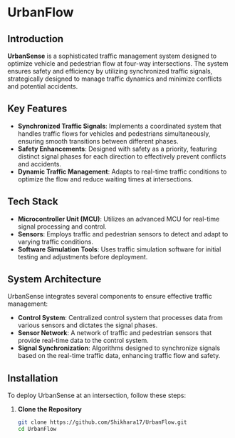 # UrbanFlow

## Introduction
**UrbanSense** is a sophisticated traffic management system designed to optimize vehicle and pedestrian flow at four-way intersections. The system ensures safety and efficiency by utilizing synchronized traffic signals, strategically designed to manage traffic dynamics and minimize conflicts and potential accidents.

## Key Features
- **Synchronized Traffic Signals**: Implements a coordinated system that handles traffic flows for vehicles and pedestrians simultaneously, ensuring smooth transitions between different phases.
- **Safety Enhancements**: Designed with safety as a priority, featuring distinct signal phases for each direction to effectively prevent conflicts and accidents.
- **Dynamic Traffic Management**: Adapts to real-time traffic conditions to optimize the flow and reduce waiting times at intersections.

## Tech Stack
- **Microcontroller Unit (MCU)**: Utilizes an advanced MCU for real-time signal processing and control.
- **Sensors**: Employs traffic and pedestrian sensors to detect and adapt to varying traffic conditions.
- **Software Simulation Tools**: Uses traffic simulation software for initial testing and adjustments before deployment.

## System Architecture
UrbanSense integrates several components to ensure effective traffic management:
- **Control System**: Centralized control system that processes data from various sensors and dictates the signal phases.
- **Sensor Network**: A network of traffic and pedestrian sensors that provide real-time data to the control system.
- **Signal Synchronization**: Algorithms designed to synchronize signals based on the real-time traffic data, enhancing traffic flow and safety.

## Installation
To deploy UrbanSense at an intersection, follow these steps:

1. **Clone the Repository**
   ```bash
   git clone https://github.com/Shikhara17/UrbanFlow.git
   cd UrbanFlow
